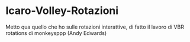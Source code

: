 # Icaro-Volley-Rotazioni
Metto qua quello che ho sulle rotazioni interattive, di fatto il lavoro di VBR rotations di monkeysppp (Andy Edwards)
